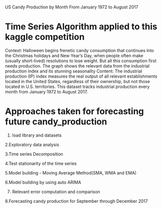 US Candy Production by Month From January 1972 to August 2017
# Time Series Algorithm applied to this kaggle competition
Context:
Halloween begins frenetic candy consumption that continues into the Christmas holidays and New Year’s Day, when people often make (usually short-lived) resolutions to lose weight. But all this consumption first needs production. The graph shows the relevant data from the industrial production index and its stunning seasonality
Content:
The industrial production (IP) index measures the real output of all relevant establishments located in the United States, regardless of their ownership, but not those located in U.S. territories. This dataset tracks industrial production every month from January 1972 to August 2017.

# Approaches taken for forecasting future candy_production 

1. load library and datasets

2.Exploratory data analysis

3.Time series Decomposition

4.Test stationarity of the time series

5.Model building - Moving Average Method(SMA, WMA and EMA)

6.Model building by using auto ARIMA

7. Relevant error computation and comparison 

8.Forecasting  candy production for September through December 2017
